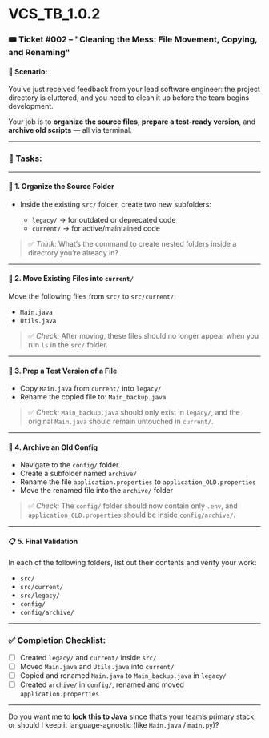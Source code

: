 # VCS_TB_1.0.2


### 🎟️ Ticket #002 – **"Cleaning the Mess: File Movement, Copying, and Renaming"**

#### 🧠 Scenario:

You’ve just received feedback from your lead software engineer: the project directory is cluttered, and you need to clean it up before the team begins development.

Your job is to **organize the source files**, **prepare a test-ready version**, and **archive old scripts** — all via terminal.

---

### 📝 Tasks:

---

#### 📂 **1. Organize the Source Folder**

* Inside the existing `src/` folder, create two new subfolders:

  * `legacy/` → for outdated or deprecated code
  * `current/` → for active/maintained code

> ✅ *Think:* What’s the command to create nested folders inside a directory you’re already in?

---

#### 📁 **2. Move Existing Files into `current/`**

Move the following files from `src/` to `src/current/`:

* `Main.java`
* `Utils.java`

> ✅ *Check:* After moving, these files should no longer appear when you run `ls` in the `src/` folder.

---

#### 🧪 **3. Prep a Test Version of a File**

* Copy `Main.java` from `current/` into `legacy/`
* Rename the copied file to: `Main_backup.java`

> ✅ *Check:* `Main_backup.java` should only exist in `legacy/`, and the original `Main.java` should remain untouched in `current/`.

---

#### 💾 **4. Archive an Old Config**

* Navigate to the `config/` folder.
* Create a subfolder named `archive/`
* Rename the file `application.properties` to `application_OLD.properties`
* Move the renamed file into the `archive/` folder

> ✅ *Check:* The `config/` folder should now contain only `.env`, and `application_OLD.properties` should be inside `config/archive/`.

---

#### 📋 **5. Final Validation**

In each of the following folders, list out their contents and verify your work:

* `src/`
* `src/current/`
* `src/legacy/`
* `config/`
* `config/archive/`

---

### ✅ Completion Checklist:

* [ ] Created `legacy/` and `current/` inside `src/`
* [ ] Moved `Main.java` and `Utils.java` into `current/`
* [ ] Copied and renamed `Main.java` to `Main_backup.java` in `legacy/`
* [ ] Created `archive/` in `config/`, renamed and moved `application.properties`

---

Do you want me to **lock this to Java** since that’s your team’s primary stack, or should I keep it language-agnostic (like `Main.java` / `main.py`)?

